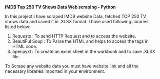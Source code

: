**IMDB Top 250 TV Shows Data Web scraping - Python** 

In this project i have scraped IMDB website Data, fetched TOP 250 TV shows data and saved it in .XLSX format.
I have used following libraries listed below:
  1) Requests : To send HTTP Request and to access the website.
  2) BeautiFul Soup : To Parse the HTML and helps to access the tags in HTML code.
  3) openpyxl : To create an excel sheet in the workbook and to save .XLSX file.

To Scrape any website data you must have website link and all the necessary libraries imported in your environment.
